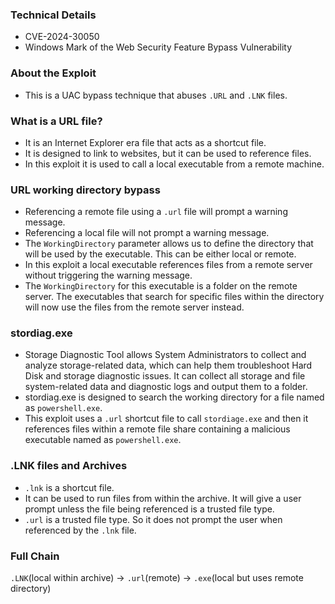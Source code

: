 ### Technical Details
- CVE-2024-30050
- Windows Mark of the Web Security Feature Bypass Vulnerability

### About the Exploit
- This is a UAC bypass technique that abuses `.URL` and `.LNK` files.

### What is a URL file?
- It is an Internet Explorer era file that acts as a shortcut file.
- It is designed to link to websites, but it can be used to reference files.
- In this exploit it is used to call a local executable from a remote machine.

### URL working directory bypass
- Referencing a remote file using a `.url` file will prompt a warning message.
- Referencing a local file will not prompt a warning message.
- The `WorkingDirectory` parameter allows us to define the directory that will be used by the executable. This can be either local or remote.
- In this exploit a local executable references files from a remote server without triggering the warning message.
- The `WorkingDirectory` for this executable is a folder on the remote server. The executables that search for specific files within the directory will now use the files from the remote server instead.

### stordiag.exe
- Storage Diagnostic Tool allows System Administrators to collect and analyze storage-related data, which can help them troubleshoot Hard Disk and storage diagnostic issues. It can collect all storage and file system-related data and diagnostic logs and output them to a folder.
- stordiag.exe is designed to search the working directory for a file named as `powershell.exe`.
- This exploit uses a `.url` shortcut file to call `stordiage.exe` and then it references files within a remote file share containing a malicious executable named as `powershell.exe`.

### .LNK files and Archives
- `.lnk` is a shortcut file.
- It can be used to run files from within the archive. It will give a user prompt unless the file being referenced is a trusted file type.
- `.url` is a trusted file type. So it does not prompt the user when referenced by the `.lnk` file.


### Full Chain
`.LNK`(local within archive) -> `.url`(remote) -> `.exe`(local but uses remote directory)